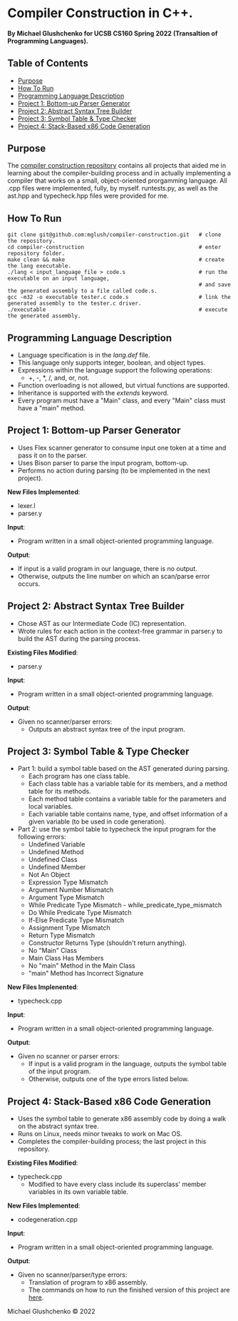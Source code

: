 # Compiler Construction in C++.
#### By Michael Glushchenko for UCSB CS160 Spring 2022 (Transaltion of Programming Languages).

## Table of Contents
* [Purpose](https://github.com/mglush/compiler-construction/blob/main/README.md#purpose)
* [How To Run](https://github.com/mglush/compiler-construction/blob/main/README.md#how-to-run)
* [Programming Language Description](https://github.com/mglush/compiler-construction/blob/main/README.md#programming-language-description)
* [Project 1: Bottom-up Parser Generator](https://github.com/mglush/compiler-construction/blob/main/README.md#project-1-bottom-up-parser-generator)
* [Project 2: Abstract Syntax Tree Builder](https://github.com/mglush/compiler-construction/blob/main/README.md#project-2-abstract-syntax-tree-builder)
* [Project 3: Symbol Table & Type Checker](https://github.com/mglush/compiler-construction/blob/main/README.md#project-3-symbol-table-type-checker)
* [Project 4: Stack-Based x86 Code Generation](https://github.com/mglush/compiler-construction/blob/main/README.md#project-4-stack-based-x86-code-generation)

## Purpose
The [compiler construction repository](https://github.com/mglush/compiler-construction/blob/main/README.md) contains all projects that aided me in learning about the compiler-building process and in actually implementing a compiler that works on a small, object-oriented prorgamming language. All .cpp files were implemented, fully, by myself. runtests.py, as well as the ast.hpp and typecheck.hpp files were provided for me.

## How To Run
~~~
git clone git@github.com:mglush/compiler-construction.git   # clone the repository.
cd compiler-construction                                    # enter repository folder.
make clean && make                                          # create the lang executable.
./lang < input_language_file > code.s                       # run the executable on an input language,
                                                            # and save the generated assembly to a file called code.s.
gcc -m32 -o executable tester.c code.s                      # link the generated assembly to the tester.c driver.
./executable                                                # execute the generated assembly.
~~~

## Programming Language Description
  - Language specification is in the *lang.def* file.
  - This language only supports integer, boolean, and object types.
  - Expressions within the language support the following operations:
    - +, -, *, /, and, or, not.
  - Function overloading is not allowed, but virtual functions are supported.
  - Inheritance is supported with the *extends* keyword.
  - Every program must have a "Main" class, and every "Main" class must have a "main" method.

## Project 1: Bottom-up Parser Generator
- Uses Flex scanner generator to consume input one token at a time and pass it on to the parser.
- Uses Bison parser to parse the input program, bottom-up.
- Performs no action during parsing (to be implemented in the next project).

**New Files Implemented**:
  - lexer.l
  - parser.y

**Input**:
  - Program written in a small object-oriented programming language.

**Output**:
  - If input is a valid program in our language, there is no output.
  - Otherwise, outputs the line number on which an scan/parse error occurs.

## Project 2: Abstract Syntax Tree Builder
- Chose AST as our Intermediate Code (IC) representation.
- Wrote rules for each action in the context-free grammar in parser.y to build the AST during the parsing process.

**Existing Files Modified**:
  - parser.y

**Input**:
  - Program written in a small object-oriented programming language.

**Output**:
  - Given no scanner/parser errors:
    - Outputs an abstract syntax tree of the input program.

## Project 3: Symbol Table & Type Checker
- Part 1: build a symbol table based on the AST generated during parsing.
  - Each program has one class table.
  - Each class table has a variable table for its members, and a method table for its methods.
  - Each method table contains a variable table for the parameters and local variables.
  - Each variable table contains name, type, and offset information of a given variable (to be used in code generation).
- Part 2: use the symbol table to typecheck the input program for the following errors:
  - Undefined Variable
  - Undefined Method
  - Undefined Class
  - Undefined Member
  - Not An Object
  - Expression Type Mismatch
  - Argument Number Mismatch
  - Argument Type Mismatch
  - While Predicate Type Mismatch - while_predicate_type_mismatch
  - Do While Predicate Type Mismatch
  - If-Else Predicate Type Mismatch
  - Assignment Type Mismatch
  - Return Type Mismatch
  - Constructor Returns Type (shouldn't return anything).
  - No "Main" Class
  - Main Class Has Members
  - No "main" Method in the Main Class
  - "main" Method has Incorrect Signature

**New Files Implenented**:
  - typecheck.cpp

**Input**:
  - Program written in a small object-oriented programming language.

**Output**:
  - Given no scanner or parser errors:
    - If input is a valid program in the language, outputs the symbol table of the input program.
    - Otherwise, outputs one of the type errors listed below.

## Project 4: Stack-Based x86 Code Generation
- Uses the symbol table to generate x86 assembly code by doing a walk on the abstract syntax tree.
- Runs on Linux, needs minor tweaks to work on Mac OS.
- Completes the compiler-building process; the last project in this repository.

**Existing Files Modified**:
  - typecheck.cpp
    - Modified to have every class include its superclass' member variables in its own variable table.

**New Files Implemented**:
  - codegeneration.cpp

**Input**:
  - Program written in a small object-oriented programming language.

**Output**:
  - Given no scanner/parser/type errors:
    - Translation of program to x86 assembly.
    - The commands on how to run the finished version of this project are [here](https://github.com/mglush/compiler-construction/blob/main/README.md#how-to-run).

Michael Glushchenko &copy; 2022
